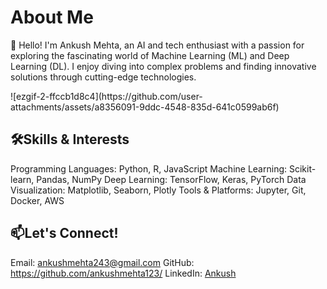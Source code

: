 # About Me
<p> 👋 Hello! I'm Ankush Mehta, an AI and tech enthusiast with a passion for exploring the fascinating world of Machine Learning (ML) and Deep Learning (DL). I enjoy diving into complex problems and finding innovative solutions through cutting-edge technologies.</p> ![ezgif-2-ffccb1d8c4](https://github.com/user-attachments/assets/a8356091-9ddc-4548-835d-641c0599ab6f)



## 🛠️Skills & Interests
Programming Languages: Python, R, JavaScript
Machine Learning: Scikit-learn, Pandas, NumPy
Deep Learning: TensorFlow, Keras, PyTorch
Data Visualization: Matplotlib, Seaborn, Plotly
Tools & Platforms: Jupyter, Git, Docker, AWS

## 📫Let's Connect!
Email: ankushmehta243@gmail.com
GitHub: https://github.com/ankushmehta123/
LinkedIn: [Ankush](https://www.linkedin.com/in/i-ankush-mehta/)




